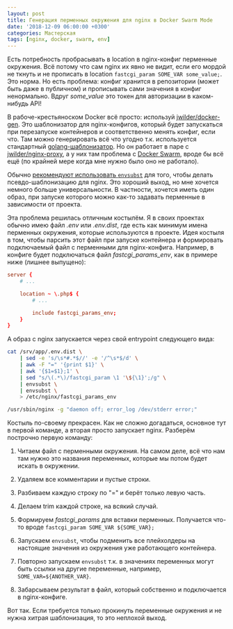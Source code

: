 ```yaml
---
layout: post
title: Генерация перменных окружения для nginx в Docker Swarm Mode
date: '2018-12-09 06:00:00 +0300'
categories: Мастерская
tags: [nginx, docker, swarm, env]
---
```


Есть потребность пробрасывать в location в nginx-конфиг перменные окружения. Всё потому что сам nginx их явно не видит, если его мордой не ткнуть и не прописать в location `fastcgi_param SOME_VAR some_value;`. Это норма. Но есть проблема: конфиг хранится в репозитории (может быть даже в публичном) и прописывать сами значения в конфиг ненормально. Вдруг *some_value* это токен для авторизации в каком-нибудь API!

В рабоче-крестьяноском Docker всё просто: используй [jwilder/docker-gen](https://github.com/jwilder/docker-gen). Это шаблонизатор для nginx-конфигов, который будет запускаться при перезапуске контейнеров и соответственно менять конфиг, если что. Там можно генерировать всё что угодно т.к. используется стандартный [golang-шаблонизатор](https://golang.org/pkg/text/template/). Но он работает в паре с [jwilder/nginx-proxy](https://github.com/jwilder/nginx-proxy), а у них там проблема с [Docker Swarm](https://github.com/jwilder/nginx-proxy/issues/520), вроде бы всё ещё (по крайней мере когда мне нужно было оно не работало). 

Обычно [рекомендуют использовать `envsubst`](https://serverfault.com/a/755541) для того, чтобы делать псевдо-шаблонизацию для nginx. Это хороший выход, но мне хочется немного больше универсальности. В частности, хочется иметь один образ, при запуске которого можно как-то задавать перменные в зависимости от проекта.

Эта проблема решилась отличным костылём. Я в своих проектах обычно имею файл *.env* или *.env.dist*, где есть как минимум имена перменных окружения, которые используются в проекте. Идея костыля в том, чтобы парсить этот файл при запуске контейнера и формировать подключаемый файл с перменными для nginx-конфига. Например, в конфиге будет подключаться файл *fastcgi_params_env*, как в примере ниже (лишнее выпущено):

```conf
server {
    # ...

    location ~ \.php$ {
        # ...

        include fastcgi_params_env;
    }
}
```

А образ с nginx запускается через свой entrypoint следующего вида:

```bash
cat /srv/app/.env.dist \
    | sed -e 's/\s*#.*$//' -e '/^\s*$/d' \
    | awk -F "=" '{print $1}' \
    | awk '{$1=$1};1' \
    | sed "s/\(.*\)/fastcgi_param \1 '\${\1}';/g" \
    | envsubst \
    | envsubst \
    > /etc/nginx/fastcgi_params_env

/usr/sbin/nginx -g "daemon off; error_log /dev/stderr error;"
```

Костыль по-своему прекрасен. Как не сложно догадаться, основное тут в первой команде, а вторая просто запускает nginx. Разберём построчно первую команду:

1. Читаем файл с перменными окружения. На самом деле, всё что нам там нужно это названия переменных, которые мы потом будет искать в окружении.

2. Удаляем все комментарии и пустые строки.

3. Разбиваем каждую строку по "=" и берёт только левую часть.

4. Делаем trim каждой строке, на всякий случай.

5. Формируем *fastcgi_params* для вставки перменных. Получается что-то вроде `fastcgi_param SOME_VAR ${SOME_VAR};`

6. Запускаем `envsubst`, чтобы подменить все плейхолдеры на настоящие значения из окружения уже работающего контейнера.

7. Повторно запускаем `envsubst` т.к. в значениях переменных могут быть ссылки на другие переменные, например, `SOME_VAR=${ANOTHER_VAR}`.

8. Забарсываем результат в файл, который собственно и подключается в nginx-конфиге.

Вот так. Если требуется только прокинуть переменные окружения и не нужна хитрая шаблонизация, то это неплохой выход.